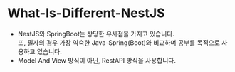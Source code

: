 # What-Is-Different-NestJS
- NestJS와 SpringBoot는 상당한 유사점을 가지고 있습니다. <br/> 또, 필자의 경우 가장 익숙한 Java-Spring(Boot)와 비교하며 공부를 목적으로 사용하고 있습니다.
- Model And View 방식이 아닌, RestAPI 방식을 사용합니다.
